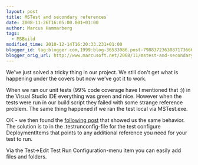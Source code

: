 ```yaml
---
layout: post
title: MSTest and secondary references
date: 2008-11-26T16:05:00.001+01:00
author: Marcus Hammarberg
tags:
  - MSBuild
modified_time: 2010-12-14T16:20:33.231+01:00
blogger_id: tag:blogger.com,1999:blog-36533086.post-7988372363087173666
blogger_orig_url: http://www.marcusoft.net/2008/11/mstest-and-secondary-references.html
---
```



We've just solved a tricky thing in our project. We still don't get what
is happening under the covers but now we've got it to work.

When we ran our unit tests (99% code coverage have I mentioned that :))
in the Visual Studio IDE everything was green and nice. However when the
tests were run in our build script they failed with some strange
reference problem. The same thing happened if we ran the test local via
MSTest.exe.

OK - we then found the <a
href="http://social.msdn.microsoft.com/Forums/en-US/vststest/thread/aa7f7567-faba-4589-b0ae-fe8d2c831c7a/%20"
target="_blank">following post</a> that showed us the same behavior. The
solution is to in the .testrunconfig-file for the test configure
DeploymentItems that points to any additional reference you need for
your test to run.

Via the Test-\>Edit Test Run Configuration-menu item you can easily add
files and folders.
